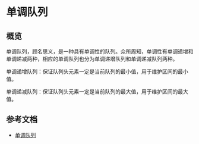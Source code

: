 # 单调队列
## 概览
单调队列，顾名思义，是一种具有单调性的队列。众所周知，单调性有单调递增和单调递减两种，相应的单调队列也分为单调递增队列和单调递减队列两种。

单调递增队列：保证队列头元素一定是当前队列的最小值，用于维护区间的最小值。

单调递减队列：保证队列头元素一定是当前队列的最大值，用于维护区间的最大值。

## 参考文档
* [单调队列](https://www.jianshu.com/p/e59d51e1eef5)
